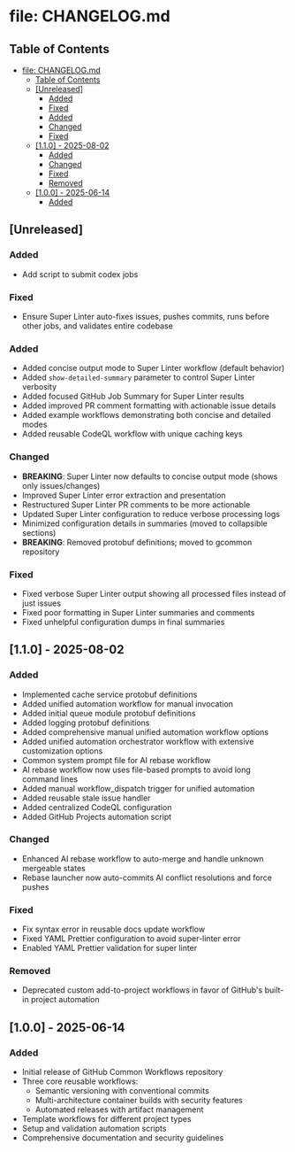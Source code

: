 # file: CHANGELOG.md

## Table of Contents

- [file: CHANGELOG.md](#file-changelog-md)
  - [Table of Contents](#table-of-contents)
  - [[Unreleased]](#-unreleased)
    - [Added](#added)
    - [Fixed](#fixed)
    - [Added](#added)
    - [Changed](#changed)
    - [Fixed](#fixed)
  - [[1.1.0] - 2025-08-02](#-1-1-0-2025-08-02)
    - [Added](#added)
    - [Changed](#changed)
    - [Fixed](#fixed)
    - [Removed](#removed)
  - [[1.0.0] - 2025-06-14](#-1-0-0-2025-06-14)
    - [Added](#added)

## [Unreleased]

### Added

- Add script to submit codex jobs

### Fixed

- Ensure Super Linter auto-fixes issues, pushes commits, runs before other jobs, and validates
  entire codebase

### Added

- Added concise output mode to Super Linter workflow (default behavior)
- Added `show-detailed-summary` parameter to control Super Linter verbosity
- Added focused GitHub Job Summary for Super Linter results
- Added improved PR comment formatting with actionable issue details
- Added example workflows demonstrating both concise and detailed modes
- Added reusable CodeQL workflow with unique caching keys

### Changed

- **BREAKING**: Super Linter now defaults to concise output mode (shows only issues/changes)
- Improved Super Linter error extraction and presentation
- Restructured Super Linter PR comments to be more actionable
- Updated Super Linter configuration to reduce verbose processing logs
- Minimized configuration details in summaries (moved to collapsible sections)
- **BREAKING**: Removed protobuf definitions; moved to gcommon repository

### Fixed

- Fixed verbose Super Linter output showing all processed files instead of just issues
- Fixed poor formatting in Super Linter summaries and comments
- Fixed unhelpful configuration dumps in final summaries

## [1.1.0] - 2025-08-02

### Added

- Implemented cache service protobuf definitions
- Added unified automation workflow for manual invocation
- Added initial queue module protobuf definitions
- Added logging protobuf definitions
- Added comprehensive manual unified automation workflow options
- Added unified automation orchestrator workflow with extensive customization options
- Common system prompt file for AI rebase workflow
- AI rebase workflow now uses file-based prompts to avoid long command lines
- Added manual workflow_dispatch trigger for unified automation
- Added reusable stale issue handler
- Added centralized CodeQL configuration
- Added GitHub Projects automation script

### Changed

- Enhanced AI rebase workflow to auto-merge and handle unknown mergeable states
- Rebase launcher now auto-commits AI conflict resolutions and force pushes

### Fixed

- Fix syntax error in reusable docs update workflow
- Fixed YAML Prettier configuration to avoid super-linter error
- Enabled YAML Prettier validation for super linter

### Removed

- Deprecated custom add-to-project workflows in favor of GitHub's built-in project automation

## [1.0.0] - 2025-06-14

### Added

- Initial release of GitHub Common Workflows repository
- Three core reusable workflows:
  - Semantic versioning with conventional commits
  - Multi-architecture container builds with security features
  - Automated releases with artifact management
- Template workflows for different project types
- Setup and validation automation scripts
- Comprehensive documentation and security guidelines
